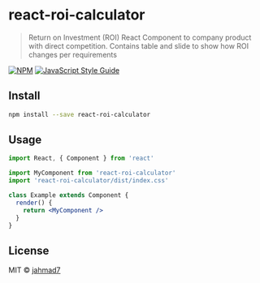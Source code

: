 # react-roi-calculator

> Return on Investment (ROI) React Component to company product with direct competition. Contains table and slide to show how ROI changes per requirements

[![NPM](https://img.shields.io/npm/v/react-roi-calculator.svg)](https://www.npmjs.com/package/react-roi-calculator) [![JavaScript Style Guide](https://img.shields.io/badge/code_style-standard-brightgreen.svg)](https://standardjs.com)

## Install

```bash
npm install --save react-roi-calculator
```

## Usage

```jsx
import React, { Component } from 'react'

import MyComponent from 'react-roi-calculator'
import 'react-roi-calculator/dist/index.css'

class Example extends Component {
  render() {
    return <MyComponent />
  }
}
```

## License

MIT © [jahmad7](https://github.com/jahmad7)
